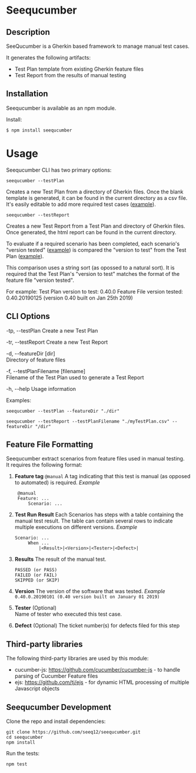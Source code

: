 # Seequcumber

## Description

SeeQucumber is a Gherkin based framework to manage manual test cases.

It generates the following artifacts:

-  Test Plan template from existing Gherkin feature files
-  Test Report from the results of manual testing

## Installation

Seequcumber is available as an npm module.

Install:

```shell
$ npm install seequcumber
```

# Usage

Seequcumber CLI has two primary options:

```
seequcumber --testPlan
```

Creates a new Test Plan from a directory of Gherkin files. Once the blank template is generated, it can be found in the current directory as a csv file. It's easily editable to add more required test cases ([example](/test_data/test_plans/Story-1-TestPlan.csv)).

```
seequcumber --testReport
```

Creates a new Test Report from a Test Plan and directory of Gherkin files. Once generated, the html report can be found in the current directory.

To evaluate if a required scenario has been completed, each scenario's "version tested" ([example](/test_data/features/first/First.feature)) is compared the "version to test" from the Test Plan ([example](/test_data/test_plans/Story-1-TestPlan.csv)).

This comparison uses a string sort (as opossed to a natural sort). It is required that the Test Plan's "version to test" matches the format of the feature file "version tested".

For example:
Test Plan version to test: 0.40.0
Feature File version tested: 0.40.20190125 (version 0.40 built on Jan 25th 2019)

## CLI Options

-tp, --testPlan
Create a new Test Plan

-tr, --testReport
Create a new Test Report

-d, --featureDir [dir]  
Directory of feature files

-f, --testPlanFilename [filename]  
Filename of the Test Plan used to generate a Test Report

-h, --help
Usage information

Examples:

```
seequcumber --testPlan --featureDir "./dir"
```

```
seequcumber --testReport --testPlanFilename "./myTestPlan.csv" --featureDir "/dir"
```

## Feature File Formatting

Seequcumber extract scenarios from feature files used in manual testing.  
It requires the following format:

1. **Feature tag** `@manual`
   A tag indicating that this test is manual (as opposed to automated)
   is required.
   _Example_

   ```gherkin
    @manual
    Feature: ...
        Scenario: ...

   ```

   >

2. **Test Run Result**
   Each Scenarios has steps with a table containing the manual test result. The table can contain several rows to indicate multiple executions on different versions.
   _Example_

   ```gherkin
   Scenario: ...
        When ...
            |<Result>|<Version>|<Tester>|<Defect>|
   ```

>

3. **Results**
   The result of the manual test.

   ```gherkin
   PASSED (or PASS)
   FAILED (or FAIL)
   SKIPPED (or SKIP)
   ```

   >

4. **Version**
   The version of the software that was tested.
   _Example_ `0.40.0.20190101 (0.40 version built on January 01 2019)`

>

5. **Tester** (Optional)  
   Name of tester who executed this test case.

   >

6. **Defect** (Optional)
   The ticket number(s) for defects filed for this step
   >

## Third-party libraries

The following third-party libraries are used by this module:

-  cucumber-js: https://github.com/cucumber/cucumber-js - to handle parsing of Cucumber Feature files
-  ejs: https://github.com/tj/ejs - for dynamic HTML processing of multiple Javascript objects

## Seequcumber Development

Clone the repo and install dependencies:

```shell
git clone https://github.com/seeq12/seequcumber.git
cd seequcumber
npm install
```

Run the tests:

```shell
npm test
```

>
